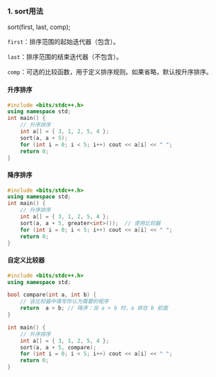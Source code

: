 ### 1. sort用法

sort(first, last, comp);

`first`：排序范围的起始迭代器（包含）。

`last`：排序范围的结束迭代器（不包含）。

`comp`：可选的比较函数，用于定义排序规则。如果省略，默认按升序排序。

#### 升序排序

```C++
#include <bits/stdc++.h>
using namespace std;
int main() {
	// 升序排序
	int a[] = { 3, 1, 2, 5, 4 };
	sort(a, a + 5);
	for (int i = 0; i < 5; i++) cout << a[i] << " ";
	return 0;
}
```

#### 降序排序

```C++
#include <bits/stdc++.h>
using namespace std;
int main() {
	// 升序排序
	int a[] = { 3, 1, 2, 5, 4 };
	sort(a, a + 5, greater<int>());  // 使用比较器
	for (int i = 0; i < 5; i++) cout << a[i] << " ";
	return 0;
}
```

#### 自定义比较器

```C++
#include <bits/stdc++.h>
using namespace std;

bool compare(int a, int b) {
	// 该比较器中填写你认为需要的程序
	return  a > b; // 降序：当 a > b 时，a 排在 b 前面
}

int main() {
	// 升序排序
	int a[] = { 3, 1, 2, 5, 4 };
	sort(a, a + 5, compare);
	for (int i = 0; i < 5; i++) cout << a[i] << " ";
	return 0;
}
```

